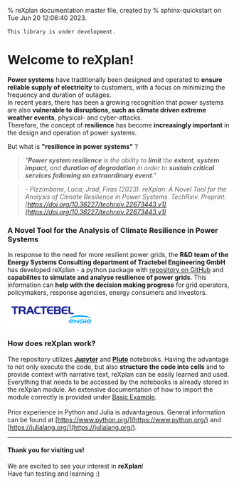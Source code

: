 % reXplan documentation master file, created by
% sphinx-quickstart on Tue Jun 20 12:06:40 2023.

```{warning}
This library is under development.
```
# Welcome to reXplan!

**Power systems** have traditionally been designed and operated to **ensure reliable supply of electricity** to customers, with a focus on minimizing the frequency and duration of outages.<br>
In recent years, there has been a growing recognition that power systems are also **vulnerable to disruptions, such as climate driven extreme weather events**, physical- and cyber-attacks.<br>
Therefore, the concept of **resilience** has become **increasingly important** in the design and operation of power systems.

But what is **"resilience in power systems"** ?

> <i>"**Power system resilience** is the ability to **limit** the **extent**, **system impact**, and **duration of degradation** in order to **sustain critical services following an extraordinary event**."</i>

> <i> - Pizzimbone, Luca; Jrad, Firas (2023). reXplan: A Novel Tool for the Analysis of Climate Resilience in Power Systems. TechRxiv. Preprint. [https://doi.org/10.36227/techrxiv.22673443.v1](https://doi.org/10.36227/techrxiv.22673443.v1)</i>

### A Novel Tool for the Analysis of Climate Resilience in Power Systems

In response to the need for more resilient power grids, the **R&D team of the Energy Systems Consulting department of Tractebel Engineering GmbH** has developed reXplan - a python package with [repository on GitHub](https://github.com/Tractebel-TEG/reXplan-repo) and **capabilites to simulate and analyse resilience of power grids**. This information can **help with the decision making progress** for grid operators, policymakers, response agencies, energy consumers and investors.

<img src="./_static/ENGIE_tractebel_solid_BLUE_RGB_300.png" alt="tractebel_logo" width="200"/>

### How does reXplan work?

The repository utilizes [**Jupyter**](https://jupyter.org/) and [**Pluto**](https://plutojl.org/) notebooks. Having the advantage to not only execute the code, but also **structure the code into cells** and to provide context with narrative text, reXplan can be easily learned and used. Everything that needs to be accessed by the notebooks is already stored in the reXplan module. An extensive documentation of how to import the module correctly is provided under [Basic Example](/to_doc/gettingstarted/basic_example_sphinx.ipynb#Step-1:-Library-and-Data-Import).<br><br> Prior experience in Python and Julia is advantageous.
General information can be found at [https://www.python.org/](https://www.python.org/) and [https://julialang.org/](https://julialang.org/).

---
#### Thank you for visiting us!

We are excited to see your interest in **reXplan**! <br>
Have fun testing and learning :)


